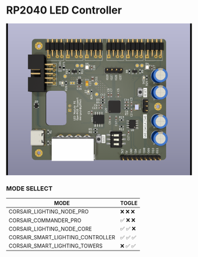 # RP2040 LED Controller

![PCB](/art/LedController1.png)

### MODE SELLECT

| MODE                              | TOGLE    |
| --------------------------------- | -------- |
| CORSAIR_LIGHTING_NODE_PRO         | ❌ ❌ ❌ |
| CORSAIR_COMMANDER_PRO             | ✅ ❌ ❌ |
| CORSAIR_LIGHTING_NODE_CORE        | ✅ ✅ ❌ |
| CORSAIR_SMART_LIGHTING_CONTROLLER | ✅ ✅ ✅ |
| CORSAIR_SMART_LIGHTING_TOWERS     | ❌ ✅ ✅ |
